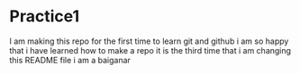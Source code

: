 # Practice1
I am making this repo for the first time to learn git and github
i am so happy that i have learned how to make a repo
it is the third time that i am changing this README file
i am a baiganar
